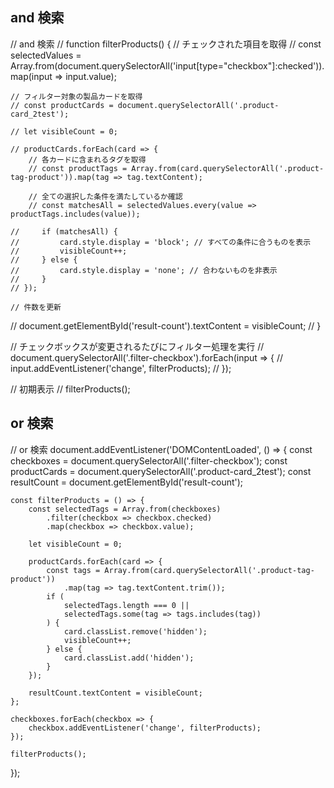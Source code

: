 ## and 検索

// and 検索
// function filterProducts() {
// チェックされた項目を取得
// const selectedValues = Array.from(document.querySelectorAll('input[type="checkbox"]:checked')).map(input => input.value);

    // フィルター対象の製品カードを取得
    // const productCards = document.querySelectorAll('.product-card_2test');

    // let visibleCount = 0;

    // productCards.forEach(card => {
        // 各カードに含まれるタグを取得
        // const productTags = Array.from(card.querySelectorAll('.product-tag-product')).map(tag => tag.textContent);

        // 全ての選択した条件を満たしているか確認
        // const matchesAll = selectedValues.every(value => productTags.includes(value));

    //     if (matchesAll) {
    //         card.style.display = 'block'; // すべての条件に合うものを表示
    //         visibleCount++;
    //     } else {
    //         card.style.display = 'none'; // 合わないものを非表示
    //     }
    // });

    // 件数を更新

// document.getElementById('result-count').textContent = visibleCount;
// }

// チェックボックスが変更されるたびにフィルター処理を実行
// document.querySelectorAll('.filter-checkbox').forEach(input => {
// input.addEventListener('change', filterProducts);
// });

// 初期表示
// filterProducts();

## or 検索

// or 検索
document.addEventListener('DOMContentLoaded', () => {
const checkboxes = document.querySelectorAll('.filter-checkbox');
const productCards = document.querySelectorAll('.product-card_2test');
const resultCount = document.getElementById('result-count');

    const filterProducts = () => {
        const selectedTags = Array.from(checkboxes)
            .filter(checkbox => checkbox.checked)
            .map(checkbox => checkbox.value);

        let visibleCount = 0;

        productCards.forEach(card => {
            const tags = Array.from(card.querySelectorAll('.product-tag-product'))
                .map(tag => tag.textContent.trim());
            if (
                selectedTags.length === 0 ||
                selectedTags.some(tag => tags.includes(tag))
            ) {
                card.classList.remove('hidden');
                visibleCount++;
            } else {
                card.classList.add('hidden');
            }
        });

        resultCount.textContent = visibleCount;
    };

    checkboxes.forEach(checkbox => {
        checkbox.addEventListener('change', filterProducts);
    });

    filterProducts();

});
